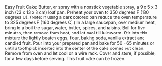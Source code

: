 Easy Fruit Cake: Butter, or spray with a nonstick vegetable spray, a 9 x 5 x 3 inch (23 x 13 x 8 cm) loaf pan. Preheat your oven to 350 degrees F (180 degrees C). (Note: if using a dark colored pan reduce the oven temperature to 325 degrees F (160 degrees C).)
In a large saucepan, over medium heat, bring to a boil the sugar, water, butter, spices, and raisins. Boil for five minutes, then remove from heat, and let cool till lukewarm. Stir into this mixture the lightly beaten eggs, flour, baking soda, vanilla extract and candied fruit. Pour into your prepared pan and bake for 50 - 65 minutes or until a toothpick inserted into the center of the cake comes out clean. Remove from oven and let cool on a wire rack. Cover and store, if possible, for a few days before serving. This fruit cake can be frozen.